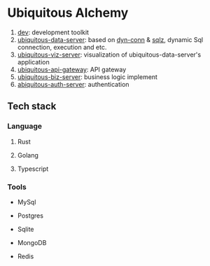# Ubiquitous Alchemy

1. [dev](./dev/README.md): development toolkit
1. [ubiquitous-data-server](./ubiquitous-data-server/README.md): based on [dyn-conn](https://github.com/Jacobbishopxy/rustopia) & [sqlz](https://github.com/Jacobbishopxy/rustopia), dynamic Sql connection, execution and etc.
1. [ubiquitous-viz-server](./ubiquitous-viz-server/README.md): visualization of ubiquitous-data-server's application
1. [ubiquitous-api-gateway](./ubiquitous-api-gateway/README.md): API gateway
1. [ubiquitous-biz-server](./ubiquitous-biz-server/README.md): business logic implement
1. [abiquitous-auth-server](./abiquitous-auth-server/README.md): authentication

## Tech stack

### Language

1. Rust

1. Golang

1. Typescript

### Tools

- MySql

- Postgres

- Sqlite

- MongoDB

- Redis
